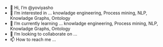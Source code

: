 - 👋 Hi, I’m @yoviyasho
- 👀 I’m interested in ... knowladge engineering, Process mining, NLP, Knowladge Graphs, Ontology
- 🌱 I’m currently learning ... knowladge engineering, Process mining, NLP, Knowladge Graphs, Ontology
- 💞️ I’m looking to collaborate on ...
- 📫 How to reach me ...

<!---
yoviyasho/yoviyasho is a ✨ special ✨ repository because its `README.md` (this file) appears on your GitHub profile.
You can click the Preview link to take a look at your changes.
--->
